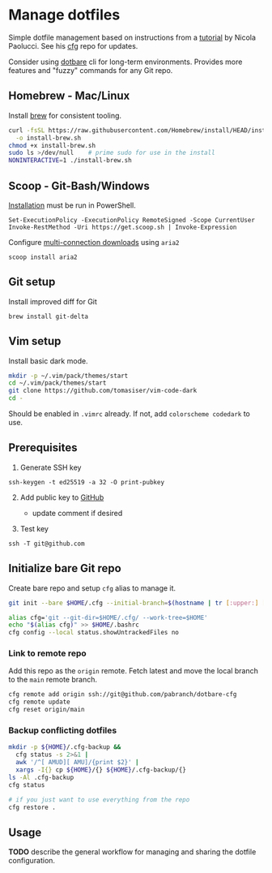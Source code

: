 # Manage dotfiles

Simple dotfile management based on instructions from a
[tutorial](https://www.atlassian.com/git/tutorials/dotfiles) by Nicola Paolucci.
See his [cfg](https://github.com/durdn/cfg) repo for updates.

Consider using [dotbare](https://github.com/kazhala/dotbare#readme) cli for
long-term environments. Provides more features and "fuzzy" commands for any
Git repo.

## Homebrew - Mac/Linux

Install [brew](https://brew.sh) for consistent tooling.

```bash
curl -fsSL https://raw.githubusercontent.com/Homebrew/install/HEAD/install.sh \
  -o install-brew.sh
chmod +x install-brew.sh
sudo ls >/dev/null    # prime sudo for use in the install
NONINTERACTIVE=1 ./install-brew.sh
```

## Scoop - Git-Bash/Windows

[Installation](https://github.com/ScoopInstaller/Scoop?tab=readme-ov-file#installation) must be run in PowerShell.

```
Set-ExecutionPolicy -ExecutionPolicy RemoteSigned -Scope CurrentUser
Invoke-RestMethod -Uri https://get.scoop.sh | Invoke-Expression
```

Configure [multi-connection
downloads](https://github.com/ScoopInstaller/Scoop?tab=readme-ov-file#multi-connection-downloads-with-aria2) using `aria2`

```
scoop install aria2
```

## Git setup

Install improved diff for Git

```
brew install git-delta
```

## Vim setup

Install basic dark mode.
```bash
mkdir -p ~/.vim/pack/themes/start
cd ~/.vim/pack/themes/start
git clone https://github.com/tomasiser/vim-code-dark
cd -
```
Should be enabled in `.vimrc` already. If not, add `colorscheme codedark` to use.

## Prerequisites

1. Generate SSH key

```
ssh-keygen -t ed25519 -a 32 -O print-pubkey
```

2. Add public key to [GitHub](https://github.com/settings/keys)
    - update comment if desired

3. Test key

```
ssh -T git@github.com
```

## Initialize bare Git repo

Create bare repo and setup `cfg` alias to manage it.
```bash
git init --bare $HOME/.cfg --initial-branch=$(hostname | tr [:upper:] [:lower:])

alias cfg='git --git-dir=$HOME/.cfg/ --work-tree=$HOME'
echo "$(alias cfg)" >> $HOME/.bashrc
cfg config --local status.showUntrackedFiles no
```

### Link to remote repo

Add this repo as the `origin` remote. Fetch latest and move the local branch to
the `main` remote branch.
```bash
cfg remote add origin ssh://git@github.com/pabranch/dotbare-cfg
cfg remote update
cfg reset origin/main
```

### Backup conflicting dotfiles

```bash
mkdir -p ${HOME}/.cfg-backup &&
  cfg status -s 2>&1 |
  awk '/^[ AMUD][ AMU]/{print $2}' |
  xargs -I{} cp ${HOME}/{} ${HOME}/.cfg-backup/{}
ls -Al .cfg-backup
cfg status
```

```bash
# if you just want to use everything from the repo
cfg restore .
```

## Usage

**TODO** describe the general workflow for managing and sharing the dotfile
configuration.

